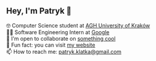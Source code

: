 ## Hey, I'm Patryk 👋

<p align="left">
🤓 Computer Science student at <a href="https://www.agh.edu.pl/en" target="_blank" rel="noopener noreferrer">AGH University of Kraków</a>
<br>
🧑‍💻 Software Engineering Intern at <a href="https://google.com/" target="_blank" rel="noopener noreferrer">Google</a>
<br>
👯 I'm open to collaborate on <a href="https://www.youtube.com/watch?v=mBf6K64wfG0&t=9" target="_blank" rel="noopener noreferrer">something cool</a>
<br>
🎲 Fun fact: you can visit <a href="https://www.klatka.it" target="_blank" rel="noopener noreferrer">my website</a>
<br>
📫 How to reach me: <a href="mailto:patryk.klatka@gmail.com">patryk.klatka@gmail.com</a>
</p>                                                      

